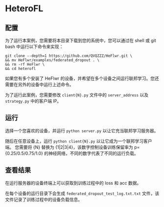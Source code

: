 # HeteroFL
## 配置
为了运行本案例，您需要将本目录下载到您的系统中，您可以通过在 shell 或 git bash 中运行以下命令来实现：
``` shell
git clone --depth=1 https://github.com/QVQZZZ/HeFlwr.git \
&& mv HeFlwr/examples/federated_dropout . \
&& rm -rf HeFlwr \
&& cd heterofl
```
如果您有多个安装了 HeFlwr 的设备，并希望在多个设备之间运行联邦学习。您还需要在另外的设备中运行上述命令。

为了运行此案例，您需要修改 `client{N}.py` 文件中的 `server_address` 以及 `strategy.py` 中的客户端 IP。
## 运行
选择一个您喜欢的设备，并运行 `python server.py` 以让它充当联邦学习服务器。

随后在任意设备上，运行 `python client{N}.py` 以让它成为一个联邦学习客户端。
您需要将 {N} 替换为 {1|2|3|4}，该数字控制设备训练保留率为 p={0.25/0.5/0.75/1.0} 的神经网络，不同的数字代表了不同的运行负载。

## 查看结果
在运行服务器的设备终端上可以获取到训练过程中的 loss 和 acc 数据。

在每个设备的运行目录下会生成 `federated_dropout_test_log.txt.txt` 文件，该文件记录了训练过程中的设备负载信息。

